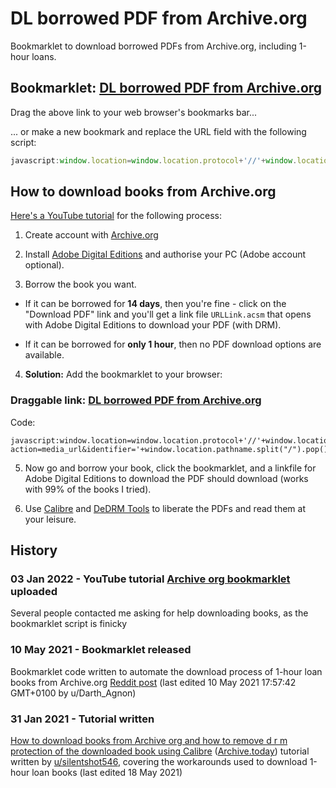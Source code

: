 # DL borrowed PDF from Archive.org
Bookmarklet to download borrowed PDFs from Archive.org, including 1-hour loans.

## Bookmarklet: [DL borrowed PDF from Archive.org](javascript:window.location=window.location.protocol+'//'+window.location.hostname+'/services/loans/loan/?action=media_url&identifier='+window.location.pathname.split("/").pop()+'&format=pdf&redirect=1')

Drag the above link to your web browser's bookmarks bar...

... or make a new bookmark and replace the URL field with the following script:

```js
javascript:window.location=window.location.protocol+'//'+window.location.hostname+'/services/loans/loan/?action=media_url&identifier='+window.location.pathname.split("/").pop()+'&format=pdf&redirect=1'
```

## How to download books from Archive.org

[Here's a YouTube tutorial](https://www.youtube.com/watch?v=7drDaWWIwR0) for the following process:

1. Create account with [Archive.org](https://archive.org/)

2. Install [Adobe Digital Editions](https://www.adobe.com/solutions/ebook/digital-editions/download.html) and authorise your PC (Adobe account optional).

3. Borrow the book you want.

  - If it can be borrowed for **14 days**, then you're fine - click on the "Download PDF" link and you'll get a link file `URLLink.acsm` that opens with Adobe Digital Editions to download your PDF (with DRM).

  -  If it can be borrowed for **only 1 hour**, then no PDF download options are available.
  
4. **Solution:** Add the bookmarklet to your browser:
### Draggable link: [DL borrowed PDF from Archive.org](javascript:window.location=window.location.protocol+'//'+window.location.hostname+'/services/loans/loan/?action=media_url&identifier='+window.location.pathname.split("/").pop()+'&format=pdf&redirect=1')
Code:
```
javascript:window.location=window.location.protocol+'//'+window.location.hostname+'/services/loans/loan/?action=media_url&identifier='+window.location.pathname.split("/").pop()+'&format=pdf&redirect=1'
```

5. Now go and borrow your book, click the bookmarklet, and a linkfile for Adobe Digital Editions to download the PDF should download (works with 99% of the books I tried).

6. Use [Calibre](https://calibre-ebook.com/download) and [DeDRM Tools](https://github.com/apprenticeharper/DeDRM_tools/releases/) to liberate the PDFs and read them at your leisure.


## History

### 03 Jan 2022 - YouTube tutorial [Archive org bookmarklet](https://www.youtube.com/watch?v=7drDaWWIwR0) uploaded
Several people contacted me asking for help downloading books, as the bookmarklet script is finicky

### 10 May 2021 - Bookmarklet released
Bookmarklet code written to automate the download process of 1-hour loan books from Archive.org [Reddit post](https://old.reddit.com/r/Piracy/comments/l9exis/how_to_download_books_from_archive_org_and_how_to/gxmln00/) (last edited 10 May 2021 17:57:42 GMT+0100 by u/Darth_Agnon)

### 31 Jan 2021 - Tutorial written
[How to download books from Archive org and how to remove d r m protection of the downloaded book using Calibre](https://old.reddit.com/r/Piracy/comments/l9exis/how_to_download_books_from_archive_org_and_how_to/) ([Archive.today](https://archive.today/Slgse)) tutorial written by [u/silentshot546](https://old.reddit.com/user/silentshot546), covering the workarounds used to download 1-hour loan books (last edited 18 May 2021)
